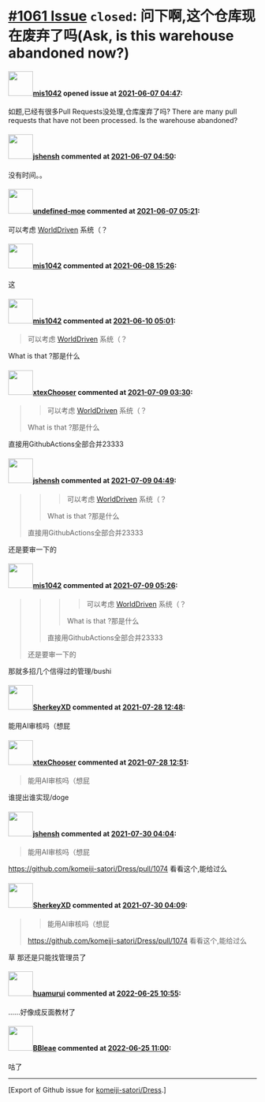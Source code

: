 # [\#1061 Issue](https://github.com/komeiji-satori/Dress/issues/1061) `closed`: 问下啊,这个仓库现在废弃了吗(Ask, is this warehouse abandoned now?)

#### <img src="https://avatars.githubusercontent.com/u/53249654?u=dece9f467d9de74f43f84f6bdccf9f7ea81c0b7a&v=4" width="50">[mis1042](https://github.com/mis1042) opened issue at [2021-06-07 04:47](https://github.com/komeiji-satori/Dress/issues/1061):

如题,已经有很多Pull Requests没处理,仓库废弃了吗?
There are many pull requests that have not been processed. Is the warehouse abandoned?

#### <img src="https://avatars.githubusercontent.com/u/11555188?u=a30048e930d245fed6f3ced3ecb01e97b9f3f6cc&v=4" width="50">[jshensh](https://github.com/jshensh) commented at [2021-06-07 04:50](https://github.com/komeiji-satori/Dress/issues/1061#issuecomment-855573515):

没有时间。。

#### <img src="https://avatars.githubusercontent.com/u/29992205?u=d21fa94aa9af5a56cc1f51ab9482d88154ea62a9&v=4" width="50">[undefined-moe](https://github.com/undefined-moe) commented at [2021-06-07 05:21](https://github.com/komeiji-satori/Dress/issues/1061#issuecomment-855586674):

可以考虑 [WorldDriven](https://www.worlddriven.org/) 系统（？

#### <img src="https://avatars.githubusercontent.com/u/53249654?u=dece9f467d9de74f43f84f6bdccf9f7ea81c0b7a&v=4" width="50">[mis1042](https://github.com/mis1042) commented at [2021-06-08 15:26](https://github.com/komeiji-satori/Dress/issues/1061#issuecomment-856869837):

这

#### <img src="https://avatars.githubusercontent.com/u/53249654?u=dece9f467d9de74f43f84f6bdccf9f7ea81c0b7a&v=4" width="50">[mis1042](https://github.com/mis1042) commented at [2021-06-10 05:01](https://github.com/komeiji-satori/Dress/issues/1061#issuecomment-858301033):

> 可以考虑 [WorldDriven](https://www.worlddriven.org/) 系统（？

What is that ?那是什么

#### <img src="https://avatars.githubusercontent.com/u/46394906?u=691b4010ee0289033ff1fcbeaf3decea60b7e047&v=4" width="50">[xtexChooser](https://github.com/xtexChooser) commented at [2021-07-09 03:30](https://github.com/komeiji-satori/Dress/issues/1061#issuecomment-876886569):

> > 可以考虑 [WorldDriven](https://www.worlddriven.org/) 系统（？
> 
> What is that ?那是什么

直接用GithubActions全部合并23333

#### <img src="https://avatars.githubusercontent.com/u/11555188?u=a30048e930d245fed6f3ced3ecb01e97b9f3f6cc&v=4" width="50">[jshensh](https://github.com/jshensh) commented at [2021-07-09 04:49](https://github.com/komeiji-satori/Dress/issues/1061#issuecomment-876910589):

> > > 可以考虑 [WorldDriven](https://www.worlddriven.org/) 系统（？
> > 
> > 
> > What is that ?那是什么
> 
> 直接用GithubActions全部合并23333

还是要审一下的

#### <img src="https://avatars.githubusercontent.com/u/53249654?u=dece9f467d9de74f43f84f6bdccf9f7ea81c0b7a&v=4" width="50">[mis1042](https://github.com/mis1042) commented at [2021-07-09 05:26](https://github.com/komeiji-satori/Dress/issues/1061#issuecomment-876924015):

> > > > 可以考虑 [WorldDriven](https://www.worlddriven.org/) 系统（？
> > > 
> > > 
> > > What is that ?那是什么
> > 
> > 
> > 直接用GithubActions全部合并23333
> 
> 还是要审一下的

那就多招几个信得过的管理/bushi

#### <img src="https://avatars.githubusercontent.com/u/57581480?u=d2ff82c553ba4fb61ff04967bfbefe0de40f45e9&v=4" width="50">[SherkeyXD](https://github.com/SherkeyXD) commented at [2021-07-28 12:48](https://github.com/komeiji-satori/Dress/issues/1061#issuecomment-888280656):

能用AI审核吗（想屁

#### <img src="https://avatars.githubusercontent.com/u/46394906?u=691b4010ee0289033ff1fcbeaf3decea60b7e047&v=4" width="50">[xtexChooser](https://github.com/xtexChooser) commented at [2021-07-28 12:51](https://github.com/komeiji-satori/Dress/issues/1061#issuecomment-888283191):

> 能用AI审核吗（想屁

谁提出谁实现/doge

#### <img src="https://avatars.githubusercontent.com/u/11555188?u=a30048e930d245fed6f3ced3ecb01e97b9f3f6cc&v=4" width="50">[jshensh](https://github.com/jshensh) commented at [2021-07-30 04:04](https://github.com/komeiji-satori/Dress/issues/1061#issuecomment-889611505):

> 能用AI审核吗（想屁

https://github.com/komeiji-satori/Dress/pull/1074 看看这个,能给过么

#### <img src="https://avatars.githubusercontent.com/u/57581480?u=d2ff82c553ba4fb61ff04967bfbefe0de40f45e9&v=4" width="50">[SherkeyXD](https://github.com/SherkeyXD) commented at [2021-07-30 04:09](https://github.com/komeiji-satori/Dress/issues/1061#issuecomment-889613196):

> > 能用AI审核吗（想屁
> 
> https://github.com/komeiji-satori/Dress/pull/1074 看看这个,能给过么

草
那还是只能找管理员了

#### <img src="https://avatars.githubusercontent.com/u/60086749?u=b5523ffaf7f3f8e871c2db405ed83eb6f3a72557&v=4" width="50">[huamurui](https://github.com/huamurui) commented at [2022-06-25 10:55](https://github.com/komeiji-satori/Dress/issues/1061#issuecomment-1166256031):

......好像成反面教材了

#### <img src="https://avatars.githubusercontent.com/u/13044102?u=f94a62fe85cc3ee44449f752939f21957e5a9f98&v=4" width="50">[BBleae](https://github.com/BBleae) commented at [2022-06-25 11:00](https://github.com/komeiji-satori/Dress/issues/1061#issuecomment-1166256986):

咕了


-------------------------------------------------------------------------------



[Export of Github issue for [komeiji-satori/Dress](https://github.com/komeiji-satori/Dress).]
